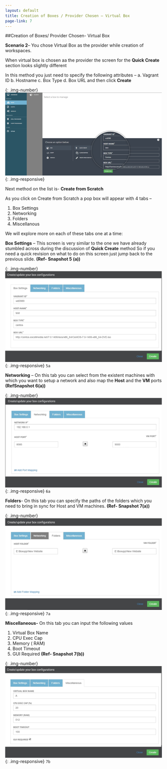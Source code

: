 ```yaml
---
layout: default
title: Creation of Boxes / Provider Chosen – Virtual Box
page-link: 7
---
```


##Creation of Boxes/ Provider Chosen- Virtual Box

**Scenario 2**– You chose Virtual Box as the provider while creation of workspaces.

When virtual box is chosen aa the provider the screen for the **Quick Create** section looks slightly different

In this method you just need to specify the following attributes – a. Vagrant ID b. Hostname c. Box Type d. Box URL
and then click **Create**

{: .img-number}
![scenario2](img/scenario2.png){: .img-responsive}

Next  method on the list is- **Create from Scratch**

As you click on Create from Scratch a pop box will appear with 4 tabs – 

1. Box Settings 
2. Networking 
3. Folders 
4. Miscellanous

We will explore more on each of these tabs one at a time:

**Box Settings** – This screen is very similar to the one we have already stumbled across during the discussion of  **Quick Create**  method So if you need a quick revision on what to do on this screen  just jump back to the previous slide. **(Ref- Snapshot 5 (a))**

{: .img-number}
![5a](img/5a.png){: .img-responsive} ``5a``

**Networking** – On this tab you can select from the existent machines with which you want to setup a network and also map the **Host** and the **VM** ports **(RefSnapshot 6(a))**

{: .img-number}
![6a](img/6a.png){: .img-responsive} ``6a``

**Folders**- On this tab you can specify the paths of the folders which you need to bring in sync for Host and VM machines. **(Ref- Snapshot 7(a))**

{: .img-number}
![7a](img/7a.png){: .img-responsive} ``7a``

**Miscellaneous-** On this tab you can input the following values

1. Virtual Box Name 
2. CPU Exec Cap 
3. Memory ( RAM) 
4. Boot Timeout 
5. GUI Required **(Ref- Snapshot 7(b))**

{: .img-number}
![7b](img/7b.png){: .img-responsive} ``7b``


